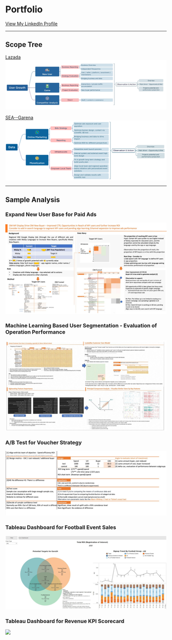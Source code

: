 # Portfolio

[View My LinkedIn Profile](https://www.linkedin.com/in/liu-qi-01612a75/)

---
## Scope Tree

[Lazada](https://en.wikipedia.org/wiki/Lazada)
<img src="images/Lscope.jpeg?raw=true"/>


[SEA--Garena](https://en.wikipedia.org/wiki/Garena)
<img src="images/Gascope.jpeg?raw=true"/>

---
## Sample Analysis
### Expand New User Base for Paid Ads
<img src="images/Qi_project.jpg?raw=true"/>

### Machine Learning Based User Segmentation - Evaluation of Operation Performance
<img src="images/Machine_learning.jpeg?raw=true"/>

### A/B Test for Voucher Strategy
<img src="images/AB_test.jpeg?raw=true"/>

### Tableau Dashboard for Football Event Sales
<img src="images/euro_venn.png?raw=true"/>

### Tableau Dashboard for Revenue KPI Scorecard
<img src="images/score_card?raw=true"/>



